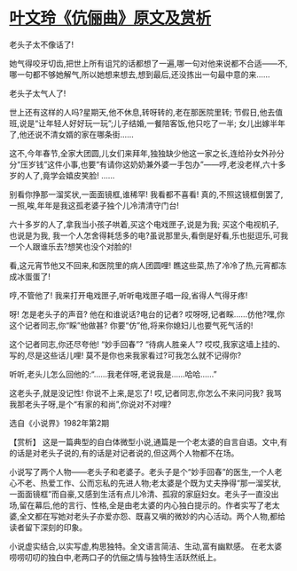# [叶文玲《伉俪曲》原文及赏析](https://www.vrrw.net/wx/15341.html)

老头子太不像话了!

她气得咬牙切齿,把世上所有诅咒的话都想了一遍,哪一句对他来说都不合适——不,哪一句都不够她解气,所以她想来想去,想到最后,还没拣出一句最中意的来……

老头子太气人了!

世上还有这样的人吗?星期天,他不休息,转呀转的,老在那医院里转; 节假日,他去值班,说是“让年轻人好好玩一玩”;儿子结婚,一餐陪客饭,他只吃了一半; 女儿出嫁半年了,他还说不清女婿的家在哪条街……

这不,今年春节,全家大团圆,儿女们来拜年,独独缺少他这一家之长,连给孙女外孙分分“压岁钱”这件小事,也要“有请你这奶奶兼外婆一手包办”——哼,老没老样,六十多岁的人了,竟学会嬉皮笑脸! ……

别看你挣那一溜奖状,一面面镜框,谁稀罕! 我看都不喜看! 真的,不照这镜框倒罢了,一照,唉,年年是我这孤老婆子独个儿冷清清守门台!

六十多岁的人了,拿我当小孩子哄着,买这个电戏匣子,说是为我; 买这个电视机子, 也说是为我, 我一个人怎舍得耗恁多的电?虽说那里头,看倒是好看,乐也挺逗乐,可我一个人跟谁乐去?想笑也没个对脸的!

看,这元宵节他又不回来,和医院里的病人团圆哩! 瞧这些菜,热了冷冷了热,元宵都冻成冰蛋蛋了!

哼,不管他了! 我来打开电戏匣子,听听电戏匣子唱一段,省得人气得牙疼!

呀! 怎是老头子的声音? 他在和谁说话?电台的记者? 哎呀呀,记者睬……仿他?嘿,你这个记者同志,你“睬”他做甚? 你要“仿”他,将来你媳妇儿也要气死气活的!

这个记者同志,你还尽夸他! “妙手回春”? “待病人胜亲人”? 哎哎,我家这墙上挂的、写的,尽是这些话儿哩! 莫不是你也来我家看过?可我怎么就不记得你?

听听,老头儿怎么回他的:“……我老伴呀,老说我是……哈哈……”

这老头子,就是没记性! 你说不上来,是忘了! 哎,记者同志,你怎么不来问问我? 我骂我那老头子呀,是个“有家的和尚”,你说对不对哩?

选自《小说界》1982年第2期



【赏析】 这是一篇典型的自白体微型小说,通篇是一个老太婆的自言自语。文中,有的话是对老头子说的,有的话是对记者说的,但这两个人物都不在场。

小说写了两个人物——老头子和老婆子。老头子是个“妙手回春”的医生,一个人老心不老、热爱工作、公而忘私的先进人物;老太婆是个既为丈夫挣得“那一溜奖状,一面面镜框”而自豪,又感到生活有点儿冷清、孤寂的家庭妇女。老头子一直没出场,留在幕后,他的言行、性格,全是由老太婆的内心独白提示的。作者实写了老太婆,全文都在写她对老头子亦爱亦怨、既喜又嗔的微妙的内心活动。两个人物,都给读者留下深刻的印象。

小说虚实结合,以实写虚,构思独特。全文语言简洁、生动,富有幽默感。 在老太婆唠唠叨叨的独白中,老两口子的伉俪之情与独特生活跃然纸上。

